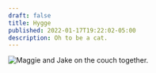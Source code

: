 ```yaml
---
draft: false
title: Hygge
published: 2022-01-17T19:22:02-05:00
description: Oh to be a cat.
---
```


![Maggie and Jake on the couch together.][image-1]

[image-1]:	/assets/images/2022/hygge.jpeg